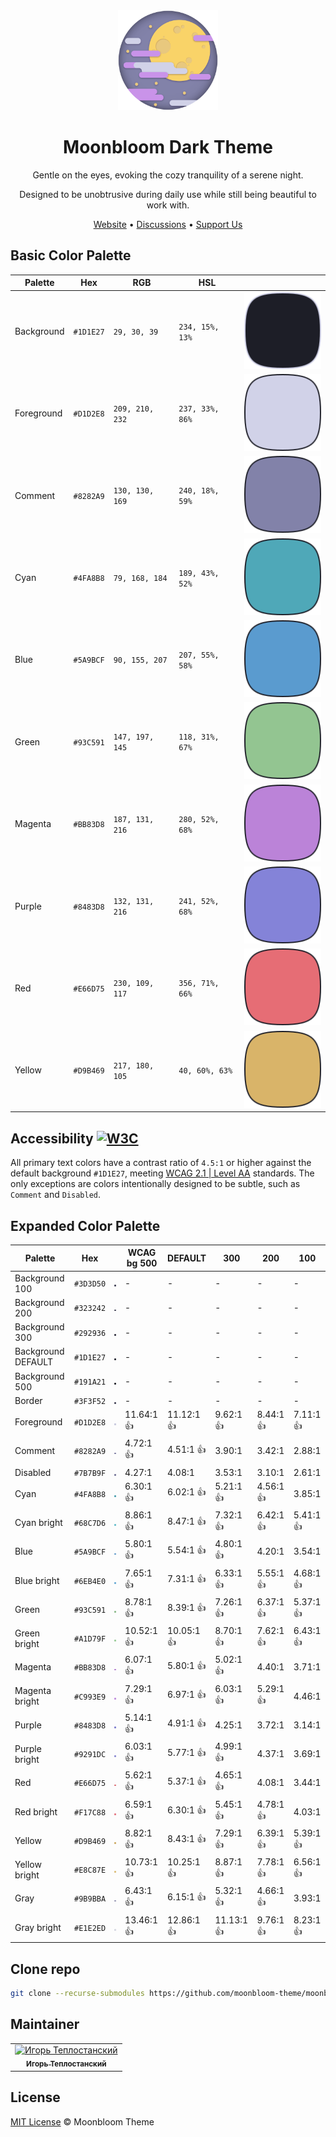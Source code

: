 <div align="center">
  <img src="./logo.svg" alt="Logo" width="160px">
  <h1>Moonbloom Dark Theme</h1>
  <p>Gentle on the eyes, evoking the cozy tranquility of a serene night.</p>
  <p>Designed to be unobtrusive during daily use while still being beautiful to work with.</p>
  <span><a href="https://moonbloom.teplostanski.dev">Website</a> • <a href="https://github.com/orgs/moonbloom-theme/discussions">Discussions</a> • <a href="https://donate.teplostanski.dev">Support Us</a></span>
</div>

## Basic Color Palette

| Palette    | Hex       | RGB             | HSL             |                                          |
| ---------- | --------- | --------------- | --------------- | ---------------------------------------- |
| Background | `#1D1E27` | `29, 30, 39`    | `234, 15%, 13%` | ![Background Color](./colors/1D1E27.svg) |
| Foreground | `#D1D2E8` | `209, 210, 232` | `237, 33%, 86%` | ![Foreground Color](./colors/D1D2E8.svg) |
| Comment    | `#8282A9` | `130, 130, 169` | `240, 18%, 59%` | ![Comment Color](./colors/8282A9.svg)    |
| Cyan       | `#4FA8B8` | `79, 168, 184`  | `189, 43%, 52%` | ![Cyan Color](./colors/4FA8B8.svg)       |
| Blue       | `#5A9BCF` | `90, 155, 207`  | `207, 55%, 58%` | ![Blue Color](./colors/5A9BCF.svg)       |
| Green      | `#93C591` | `147, 197, 145` | `118, 31%, 67%` | ![Green Color](./colors/93C591.svg)      |
| Magenta    | `#BB83D8` | `187, 131, 216` | `280, 52%, 68%` | ![Magenta Color](./colors/BB83D8.svg)    |
| Purple     | `#8483D8` | `132, 131, 216` | `241, 52%, 68%` | ![Purple Color](./colors/8483D8.svg)     |
| Red        | `#E66D75` | `230, 109, 117` | `356, 71%, 66%` | ![Red Color](./colors/E66D75.svg)        |
| Yellow     | `#D9B469` | `217, 180, 105` | `40, 60%, 63%`  | ![Yellow Color](./colors/D9B469.svg)     |

## Accessibility [![W3C](https://img.shields.io/badge/WCAG_2.1_|_AA-A1D79F?logo=w3c&logoColor=fff&style=flat-square)](https://www.w3.org/TR/WCAG21/#contrast-minimum)

All primary text colors have a contrast ratio of `4.5:1` or higher against the default background `#1D1E27`, meeting [WCAG 2.1 | Level AA](https://www.w3.org/TR/WCAG21/#contrast-minimum) standards. The only exceptions are colors intentionally designed to be subtle, such as `Comment` and `Disabled`.

## Expanded Color Palette

| Palette            | Hex       |                                              | WCAG bg 500 | DEFAULT    | 300        | 200       | 100       |
| ------------------ | --------- | -------------------------------------------- | ----------- | ---------- | ---------- | --------- | --------- |
| Background 100     | `#3D3D50` | ![Background 100 Color](./colors/3D3D50.svg) | -           | -          | -          | -         | -         |
| Background 200     | `#323242` | ![Background 200 Color](./colors/323242.svg) | -           | -          | -          | -         | -         |
| Background 300     | `#292936` | ![Background 300 Color](./colors/292936.svg) | -           | -          | -          | -         | -         |
| Background DEFAULT | `#1D1E27` | ![Background 400 Color](./colors/1D1E27.svg) | -           | -          | -          | -         | -         |
| Background 500     | `#191A21` | ![Background 500 Color](./colors/191A21.svg) | -           | -          | -          | -         | -         |
| Border             | `#3F3F52` | ![Foreground Color](./colors/3F3F52.svg)     | -           | -          | -          | -         | -         |
| Foreground         | `#D1D2E8` | ![Foreground Color](./colors/D1D2E8.svg)     | 11.64:1 👍  | 11.12:1 👍 | 9.62:1 👍  | 8.44:1 👍 | 7.11:1 👍 |
| Comment            | `#8282A9` | ![Comment Color](./colors/8282A9.svg)        | 4.72:1 👍   | 4.51:1 👍  | 3.90:1     | 3.42:1    | 2.88:1    |
| Disabled           | `#7B7B9F` | ![Disabled Color](./colors/7B7B9F.svg)       | 4.27:1      | 4.08:1     | 3.53:1     | 3.10:1    | 2.61:1    |
| Cyan               | `#4FA8B8` | ![Cyan Color](./colors/4FA8B8.svg)           | 6.30:1 👍   | 6.02:1 👍  | 5.21:1 👍  | 4.56:1 👍 | 3.85:1    |
| Cyan bright        | `#68C7D6` | ![Cyan bright Color](./colors/68C7D6.svg)    | 8.86:1 👍   | 8.47:1 👍  | 7.32:1 👍  | 6.42:1 👍 | 5.41:1 👍 |
| Blue               | `#5A9BCF` | ![Blue Color](./colors/5A9BCF.svg)           | 5.80:1 👍   | 5.54:1 👍  | 4.80:1 👍  | 4.20:1    | 3.54:1    |
| Blue bright        | `#6EB4E0` | ![Blue bright Color](./colors/6EB4E0.svg)    | 7.65:1 👍   | 7.31:1 👍  | 6.33:1 👍  | 5.55:1 👍 | 4.68:1 👍 |
| Green              | `#93C591` | ![Green Color](./colors/93C591.svg)          | 8.78:1 👍   | 8.39:1 👍  | 7.26:1 👍  | 6.37:1 👍 | 5.37:1 👍 |
| Green bright       | `#A1D79F` | ![Green bright Color](./colors/A1D79F.svg)   | 10.52:1 👍  | 10.05:1 👍 | 8.70:1 👍  | 7.62:1 👍 | 6.43:1 👍 |
| Magenta            | `#BB83D8` | ![Magenta Color](./colors/BB83D8.svg)        | 6.07:1 👍   | 5.80:1 👍  | 5.02:1 👍  | 4.40:1    | 3.71:1    |
| Magenta bright     | `#C993E9` | ![Magenta bright Color](./colors/C993E9.svg) | 7.29:1 👍   | 6.97:1 👍  | 6.03:1 👍  | 5.29:1 👍 | 4.46:1    |
| Purple             | `#8483D8` | ![Purple Color](./colors/8483D8.svg)         | 5.14:1 👍   | 4.91:1 👍  | 4.25:1     | 3.72:1    | 3.14:1    |
| Purple bright      | `#9291DC` | ![Purple bright Color](./colors/9291DC.svg)  | 6.03:1 👍   | 5.77:1 👍  | 4.99:1 👍  | 4.37:1    | 3.69:1    |
| Red                | `#E66D75` | ![Red Color](./colors/E66D75.svg)            | 5.62:1 👍   | 5.37:1 👍  | 4.65:1 👍  | 4.08:1    | 3.44:1    |
| Red bright         | `#F17C88` | ![Red bright Color](./colors/F17C88.svg)     | 6.59:1 👍   | 6.30:1 👍  | 5.45:1 👍  | 4.78:1 👍 | 4.03:1    |
| Yellow             | `#D9B469` | ![Yellow Color](./colors/D9B469.svg)         | 8.82:1 👍   | 8.43:1 👍  | 7.29:1 👍  | 6.39:1 👍 | 5.39:1 👍 |
| Yellow bright      | `#E8C87E` | ![Yellow bright Color](./colors/E8C87E.svg)  | 10.73:1 👍  | 10.25:1 👍 | 8.87:1 👍  | 7.78:1 👍 | 6.56:1 👍 |
| Gray               | `#9B9BBA` | ![Gray Color](./colors/9B9BBA.svg)           | 6.43:1 👍   | 6.15:1 👍  | 5.32:1 👍  | 4.66:1 👍 | 3.93:1    |
| Gray bright        | `#E1E2ED` | ![Gray bright Color](./colors/E1E2ED.svg)    | 13.46:1 👍  | 12.86:1 👍 | 11.13:1 👍 | 9.76:1 👍 | 8.23:1 👍 |

## Clone repo

```sh
git clone --recurse-submodules https://github.com/moonbloom-theme/moonbloom.git
```

## Maintainer

<table>
  <tr>
    <td align="center">
      <a href="https://github.com/teplostanski" title="Игорь Теплостанский">
        <img src="https://avatars.githubusercontent.com/u/56846024?v=4" width="42;" alt="Игорь Теплостанский"/>
      <br /><sub><b>Игорь Теплостанский</b></sub>
      </a>
    </td>
  </tr>
</table>

## License

[MIT License](./LICENSE) © Moonbloom Theme
